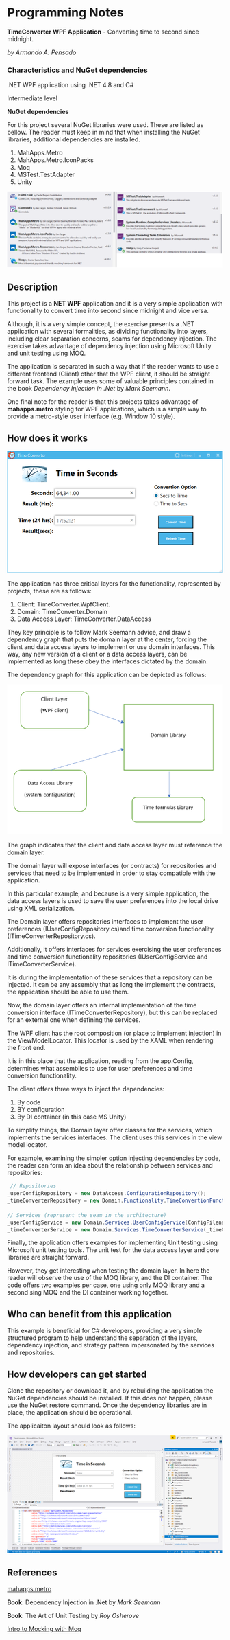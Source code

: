 # Programming Notes
**TimeConverter WPF Application** - Converting time to second since midnight.

_by Armando A. Pensado_

### Characteristics and NuGet dependencies

.NET WPF application using .NET 4.8 and C#

Intermediate level

**NuGet dependencies**

For this project several NuGet libraries were used. These are listed as bellow. The reader must keep in mind that when installing the NuGet libraries, additional dependencies are installed. 

1. MahApps.Metro
2. MahApps.Metro.IconPacks
3. Moq
4. MSTest.TestAdapter
5. Unity

![nuGetDependencies](./docs/nuGetDependencies.png)


## Description 

This project is a **NET WPF** application and it is a very simple application with functionality to convert time into second since midnight and vice versa. 

Although, it is a very simple concept, the exercise presents a .NET application with several formalities, as dividing functionality into layers, including clear separation concerns, seams for dependency injection. The exercise takes advantage of dependency injection using Microsoft Unity and unit testing using MOQ.

The application is separated in such a way that if the reader wants to use a different frontend (Client) other that the WPF client, it should be straight forward task. The example uses some of valuable principles contained in the book _Dependency Injection in .Net_ by _Mark Seemann_. 

One final note for the reader is that this projects takes advantage of **mahapps.metro** styling for WPF applications, which is a simple way to provide a metro-style user interface (e.g. Window 10 style).

## How does it works

![Application](./docs/TimeConverterApp.png)

The application has three critical layers for the functionality, represented by projects, these are as follows:

1. Client: TimeConverter.WpfClient.
2. Domain: TimeConverter.Domain
3. Data Access Layer: TimeConverter.DataAccess

They key principle is to follow Mark Seemann advice, and draw a dependency graph that puts the domain layer at the center, forcing the client and data access layers to implement or use domain interfaces. This way, any new version of a client or a data access layers, can be implemented as long these obey the interfaces dictated by the domain. 

The dependency graph for this application can be depicted as follows: 

![DependencyGraph](./docs/DependencyGraph.png)

The graph indicates that the client and data access layer must reference the domain layer. 

The domain layer will expose interfaces (or contracts) for repositories and services that need to be implemented in order to stay compatible with the application. 

In this particular example, and because is a very simple application, the data access layers is used to save the user preferences into the local drive using XML serialization.

The Domain layer offers repositories interfaces to implement the user preferences (IUserConfigRepository.cs)and time conversion functionality (ITimeConverterRepository.cs).  

Additionally, it offers interfaces for services exercising the user preferences and time conversion functionality repositories (IUserConfigService and ITimeConverterService).

It is during the implementation of these services that a repository can be injected. It can be any assembly that as long the implement the contracts, the application should be able to use them.

Now, the domain layer offers an internal implementation of the time conversion interface (ITimeConverterRepository), but this can be replaced for an external one when defining the services.

The WPF client has the root composition (or place to implement injection) in the ViewModelLocator. This locator is used by the XAML when rendering the front end. 

It is in this place that the application, reading from the app.Config, determines what assemblies to use for user preferences and time conversion functionality.

The client offers three ways to inject the dependencies:

1. By code
2. BY configuration
3. By DI container (in this case MS Unity)

To simplify things, the Domain layer offer classes for the services, which implements the services interfaces. The client uses this services in the view model locator. 

For example, examining the simpler option injecting dependencies by code, the reader can form an idea about the relationship between services and repositories:

~~~C#
 // Repositories
_userConfigRepository = new DataAccess.ConfigurationRepository();
_timeConverterRepository = new Domain.Functionality.TimeConvertionFunctions();

// Services (represent the seam in the architecture)
_userConfigService = new Domain.Services.UserConfigService(ConfigFilename, _userConfigRepository);
_timeConverterService = new Domain.Services.TimeConverterService(_timeConverterRepository);
~~~

Finally, the application offers examples for implementing Unit testing using Microsoft unit testing tools. The unit test for the data access layer and core libraries are straight forward. 

However, they get interesting when testing the domain layer. In here the reader will observe the use of the MOQ library, and the DI container. The code offers two examples per case, one using only MOQ library and a second sing MOQ and the DI container working together. 




## Who can benefit from this application

This example is beneficial for C# developers, providing a very simple structured program to help understand the separation of the layers, dependency injection, and strategy pattern impersonated by the services and repositories. 

## How developers can get started

Clone the repository or download it, and by rebuilding the application the NuGet dependencies should be installed. If this does not happen, please use the NuGet restore command. Once the dependency libraries are in place, the application should be operational.

The applicaiton layout should look as follows:

![AppLayout](./docs/AppLayout.png)

## References

[mahapps.metro](https://mahapps.com/)

**Book**: Dependency Injection in .Net by _Mark Seemann_

**Book**: The Art of Unit Testing by _Roy Osherove_

[Intro to Mocking with Moq](https://spin.atomicobject.com/2017/08/07/intro-mocking-moq/)

